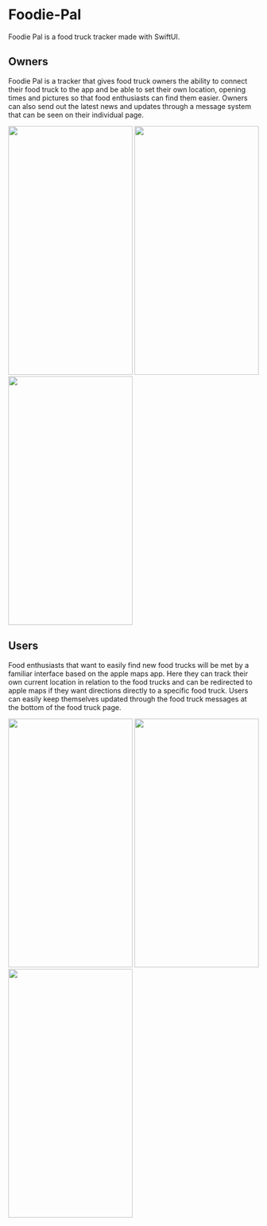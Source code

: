 # Foodie-Pal
Foodie Pal is a food truck tracker made with SwiftUI.


## Owners

Foodie Pal is a tracker that gives food truck owners the ability to connect their food truck to the app and be able to set their own location, opening times and pictures so that food enthusiasts can find them easier.
Owners can also send out the latest news and updates through a message system that can be seen on their individual page.


 <img src="https://user-images.githubusercontent.com/113976426/221750749-f1663976-6cc1-4211-96bd-0f1a587fe982.png" width="250" height="500"> <img src="https://user-images.githubusercontent.com/113976426/221751725-f059d614-2b73-4498-a0c1-3a3960615ddd.png" width="250" height="500"> <img src="https://user-images.githubusercontent.com/113976426/221752800-10e05b54-6b6a-4dc6-af8f-20b1ee373b5c.png" width="250" height="500">

## Users
Food enthusiasts that want to easily find new food trucks will be met by a familiar interface based on the apple maps app. Here they can track their own current location in relation to the food trucks and can be redirected to apple maps if they want directions directly to a specific food truck. Users can easily keep themselves updated through the food truck messages at the bottom of the food truck page.

<img src="https://user-images.githubusercontent.com/113976426/221751873-3855185c-5d65-4529-ab48-b8620876531d.png" width="250" height="500"> <img src="https://user-images.githubusercontent.com/113976426/221752684-02fb2788-41cd-499b-8fd6-599a536173d2.png" width="250" height="500"> <img src="https://user-images.githubusercontent.com/113976426/221753075-521dc99a-8669-4e80-9d05-79618ae3da7b.png" width="250" height="500">

